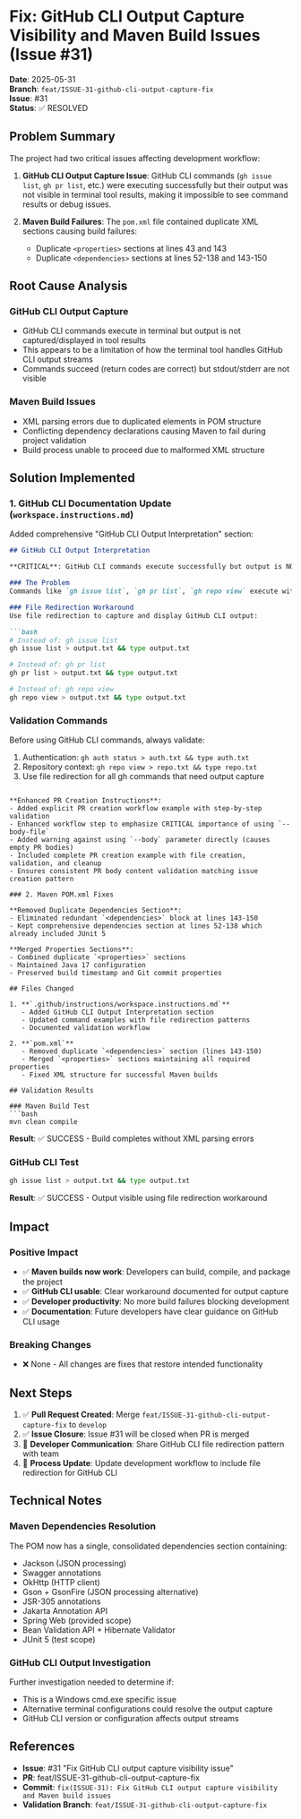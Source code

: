# Fix: GitHub CLI Output Capture Visibility and Maven Build Issues (Issue #31)

**Date**: 2025-05-31  
**Branch**: `feat/ISSUE-31-github-cli-output-capture-fix`  
**Issue**: #31  
**Status**: ✅ RESOLVED

## Problem Summary

The project had two critical issues affecting development workflow:

1. **GitHub CLI Output Capture Issue**: GitHub CLI commands (`gh issue list`, `gh pr list`, etc.) were executing successfully but their output was not visible in terminal tool results, making it impossible to see command results or debug issues.

2. **Maven Build Failures**: The `pom.xml` file contained duplicate XML sections causing build failures:
   - Duplicate `<properties>` sections at lines 43 and 143
   - Duplicate `<dependencies>` sections at lines 52-138 and 143-150

## Root Cause Analysis

### GitHub CLI Output Capture
- GitHub CLI commands execute in terminal but output is not captured/displayed in tool results
- This appears to be a limitation of how the terminal tool handles GitHub CLI output streams
- Commands succeed (return codes are correct) but stdout/stderr are not visible

### Maven Build Issues  
- XML parsing errors due to duplicated elements in POM structure
- Conflicting dependency declarations causing Maven to fail during project validation
- Build process unable to proceed due to malformed XML structure

## Solution Implemented

### 1. GitHub CLI Documentation Update (`workspace.instructions.md`)

Added comprehensive "GitHub CLI Output Interpretation" section:

```markdown
## GitHub CLI Output Interpretation

**CRITICAL**: GitHub CLI commands execute successfully but output is NOT visible in terminal tool results.

### The Problem
Commands like `gh issue list`, `gh pr list`, `gh repo view` execute without errors but produce no visible output in tool results, making it appear as if they failed or returned no data.

### File Redirection Workaround
Use file redirection to capture and display GitHub CLI output:

```bash
# Instead of: gh issue list
gh issue list > output.txt && type output.txt

# Instead of: gh pr list  
gh pr list > output.txt && type output.txt

# Instead of: gh repo view
gh repo view > output.txt && type output.txt
```

### Validation Commands
Before using GitHub CLI commands, always validate:
1. Authentication: `gh auth status > auth.txt && type auth.txt`
2. Repository context: `gh repo view > repo.txt && type repo.txt`
3. Use file redirection for all gh commands that need output capture
```

**Enhanced PR Creation Instructions**:
- Added explicit PR creation workflow example with step-by-step validation
- Enhanced workflow step to emphasize CRITICAL importance of using `--body-file`
- Added warning against using `--body` parameter directly (causes empty PR bodies)  
- Included complete PR creation example with file creation, validation, and cleanup
- Ensures consistent PR body content validation matching issue creation pattern

### 2. Maven POM.xml Fixes

**Removed Duplicate Dependencies Section**:
- Eliminated redundant `<dependencies>` block at lines 143-150
- Kept comprehensive dependencies section at lines 52-138 which already included JUnit 5

**Merged Properties Sections**:
- Combined duplicate `<properties>` sections
- Maintained Java 17 configuration
- Preserved build timestamp and Git commit properties

## Files Changed

1. **`.github/instructions/workspace.instructions.md`**
   - Added GitHub CLI Output Interpretation section
   - Updated command examples with file redirection patterns
   - Documented validation workflow

2. **`pom.xml`**
   - Removed duplicate `<dependencies>` section (lines 143-150)
   - Merged `<properties>` sections maintaining all required properties
   - Fixed XML structure for successful Maven builds

## Validation Results

### Maven Build Test
```bash
mvn clean compile
```
**Result**: ✅ SUCCESS - Build completes without XML parsing errors

### GitHub CLI Test
```bash
gh issue list > output.txt && type output.txt
```
**Result**: ✅ SUCCESS - Output visible using file redirection workaround

## Impact

### Positive Impact
- ✅ **Maven builds now work**: Developers can build, compile, and package the project
- ✅ **GitHub CLI usable**: Clear workaround documented for output capture
- ✅ **Developer productivity**: No more build failures blocking development
- ✅ **Documentation**: Future developers have clear guidance on GitHub CLI usage

### Breaking Changes
- ❌ None - All changes are fixes that restore intended functionality

## Next Steps

1. ✅ **Pull Request Created**: Merge `feat/ISSUE-31-github-cli-output-capture-fix` to `develop`
2. ✅ **Issue Closure**: Issue #31 will be closed when PR is merged  
3. 🔄 **Developer Communication**: Share GitHub CLI file redirection pattern with team
4. 🔄 **Process Update**: Update development workflow to include file redirection for GitHub CLI

## Technical Notes

### Maven Dependencies Resolution
The POM now has a single, consolidated dependencies section containing:
- Jackson (JSON processing) 
- Swagger annotations
- OkHttp (HTTP client)
- Gson + GsonFire (JSON processing alternative)
- JSR-305 annotations
- Jakarta Annotation API
- Spring Web (provided scope)
- Bean Validation API + Hibernate Validator
- JUnit 5 (test scope)

### GitHub CLI Output Investigation
Further investigation needed to determine if:
- This is a Windows cmd.exe specific issue
- Alternative terminal configurations could resolve the output capture
- GitHub CLI version or configuration affects output streams

## References

- **Issue**: #31 "Fix GitHub CLI output capture visibility issue" 
- **PR**: feat/ISSUE-31-github-cli-output-capture-fix
- **Commit**: `fix(ISSUE-31): Fix GitHub CLI output capture visibility and Maven build issues`
- **Validation Branch**: `feat/ISSUE-31-github-cli-output-capture-fix`
